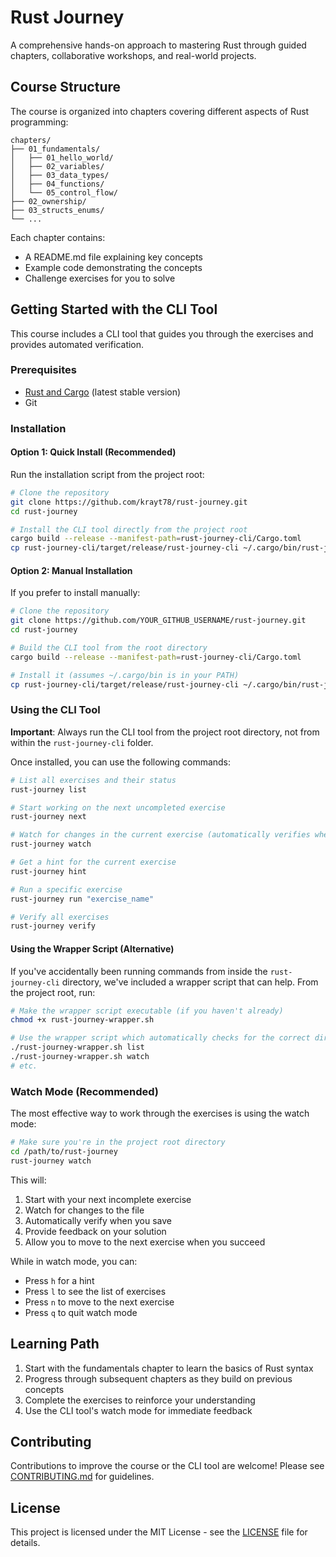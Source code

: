 # Rust Journey

A comprehensive hands-on approach to mastering Rust through guided chapters, collaborative workshops, and real-world projects.

## Course Structure

The course is organized into chapters covering different aspects of Rust programming:

```
chapters/
├── 01_fundamentals/
│   ├── 01_hello_world/
│   ├── 02_variables/
│   ├── 03_data_types/
│   ├── 04_functions/
│   └── 05_control_flow/
├── 02_ownership/
├── 03_structs_enums/
└── ...
```

Each chapter contains:
- A README.md file explaining key concepts
- Example code demonstrating the concepts
- Challenge exercises for you to solve

## Getting Started with the CLI Tool

This course includes a CLI tool that guides you through the exercises and provides automated verification.

### Prerequisites

- [Rust and Cargo](https://www.rust-lang.org/tools/install) (latest stable version)
- Git

### Installation

#### Option 1: Quick Install (Recommended)

Run the installation script from the project root:

```bash
# Clone the repository
git clone https://github.com/krayt78/rust-journey.git
cd rust-journey

# Install the CLI tool directly from the project root
cargo build --release --manifest-path=rust-journey-cli/Cargo.toml
cp rust-journey-cli/target/release/rust-journey-cli ~/.cargo/bin/rust-journey
```

#### Option 2: Manual Installation

If you prefer to install manually:

```bash
# Clone the repository
git clone https://github.com/YOUR_GITHUB_USERNAME/rust-journey.git
cd rust-journey

# Build the CLI tool from the root directory
cargo build --release --manifest-path=rust-journey-cli/Cargo.toml

# Install it (assumes ~/.cargo/bin is in your PATH)
cp rust-journey-cli/target/release/rust-journey-cli ~/.cargo/bin/rust-journey
```

### Using the CLI Tool

**Important**: Always run the CLI tool from the project root directory, not from within the `rust-journey-cli` folder.

Once installed, you can use the following commands:

```bash
# List all exercises and their status
rust-journey list

# Start working on the next uncompleted exercise
rust-journey next

# Watch for changes in the current exercise (automatically verifies when you save)
rust-journey watch

# Get a hint for the current exercise
rust-journey hint

# Run a specific exercise
rust-journey run "exercise_name"

# Verify all exercises
rust-journey verify
```

#### Using the Wrapper Script (Alternative)

If you've accidentally been running commands from inside the `rust-journey-cli` directory, we've included a wrapper script that can help. From the project root, run:

```bash
# Make the wrapper script executable (if you haven't already)
chmod +x rust-journey-wrapper.sh

# Use the wrapper script which automatically checks for the correct directory
./rust-journey-wrapper.sh list
./rust-journey-wrapper.sh watch
# etc.
```

### Watch Mode (Recommended)

The most effective way to work through the exercises is using the watch mode:

```bash
# Make sure you're in the project root directory
cd /path/to/rust-journey
rust-journey watch
```

This will:
1. Start with your next incomplete exercise
2. Watch for changes to the file
3. Automatically verify when you save
4. Provide feedback on your solution
5. Allow you to move to the next exercise when you succeed

While in watch mode, you can:
- Press `h` for a hint
- Press `l` to see the list of exercises
- Press `n` to move to the next exercise
- Press `q` to quit watch mode

## Learning Path

1. Start with the fundamentals chapter to learn the basics of Rust syntax
2. Progress through subsequent chapters as they build on previous concepts
3. Complete the exercises to reinforce your understanding
4. Use the CLI tool's watch mode for immediate feedback

## Contributing

Contributions to improve the course or the CLI tool are welcome! Please see [CONTRIBUTING.md](CONTRIBUTING.md) for guidelines.

## License

This project is licensed under the MIT License - see the [LICENSE](LICENSE) file for details.